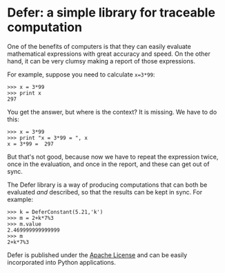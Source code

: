 # Defer: a simple library for traceable computation #

One of the benefits of computers is that they can easily evaluate
mathematical expressions with great accuracy and speed. On the other
hand, it can be very clumsy making a report of those expressions.

For example, suppose you need to calculate `x=3*99`:

    >>> x = 3*99
    >>> print x
    297
    
You get the answer, but where is the context? It is missing. We have to do this:

    >>> x = 3*99
    >>> print "x = 3*99 = ", x
    x = 3*99 =  297

But that's not good, because now we have to repeat the expression twice, once
in the evaluation, and once in the report, and these can get out of sync.

The Defer library is a way of producing computations that can both be evaluated
*and* described, so that the results can be kept in sync. For example:

    >>> k = DeferConstant(5.21,'k')
    >>> m = 2+k*7%3
    >>> m.value
    2.469999999999999
    >>> m
    2+k*7%3
    
Defer is published under the [Apache License](http://www.apache.org/licenses/LICENSE-2.0.html)
and can be easily incorporated into Python applications.
    
